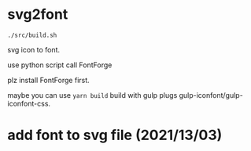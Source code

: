 # svg2font

`./src/build.sh`

svg icon to font.

use python script call FontForge

plz install FontForge first.

maybe you can use `yarn build` build with gulp plugs gulp-iconfont/gulp-iconfont-css.


# add font to svg file (2021/13/03)
